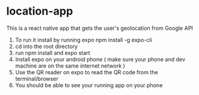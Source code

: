 # location-app
This is a react native app that gets the user's geolocation from Google API

1. To run it install by running expo npm install -g expo-cli
2. cd into the root directory 
3. run npm install and expo start
4. Install expo on your android phone ( make sure your phone and dev machine are on the same internet network )
5. Use the QR reader on expo to read the QR code from the terminal/browser
6. You should be able to see your running app on your phone
